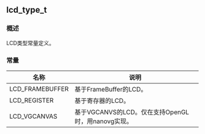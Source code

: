 ## lcd\_type\_t
### 概述
 LCD类型常量定义。
### 常量
<p id="lcd_type_t_consts">

| 名称 | 说明 | 
| -------- | ------- | 
| LCD\_FRAMEBUFFER | 基于FrameBuffer的LCD。 |
| LCD\_REGISTER | 基于寄存器的LCD。 |
| LCD\_VGCANVAS | 基于VGCANVS的LCD。仅在支持OpenGL时，用nanovg实现。 |
